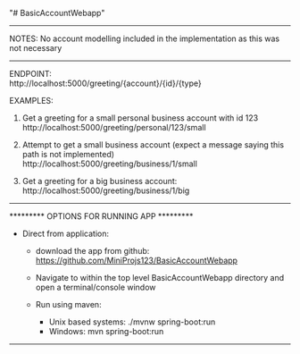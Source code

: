 "# BasicAccountWebapp"

*******************************************
NOTES:
No account modelling included in the implementation as this was not necessary

*******************************************
ENDPOINT:  
http://localhost:5000/greeting/{account}/{id}/{type}   


EXAMPLES:
1) Get a greeting for a small personal business account with id 123       
   http://localhost:5000/greeting/personal/123/small

2) Attempt to get a small business account (expect a message saying this path is not implemented)
   http://localhost:5000/greeting/business/1/small
	
3) Get a greeting for a big business account:	
   http://localhost:5000/greeting/business/1/big 

*******************************************
********* OPTIONS FOR RUNNING APP *********

- Direct from application: 
  - download the app from github:
    https://github.com/MiniProjs123/BasicAccountWebapp
    
  - Navigate to within the top level BasicAccountWebapp directory and open a terminal/console window
  
  - Run using maven:
    - Unix based systems:   ./mvnw spring-boot:run
    - Windows:              mvn spring-boot:run     
  
 *******************************************   


	
	